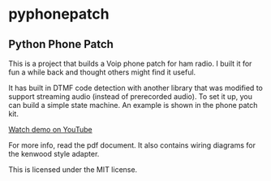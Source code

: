 # pyphonepatch
## Python Phone Patch
This is a project that builds a Voip phone patch for ham radio. I built it for fun a while back and thought others might find it useful.

It has built in DTMF code detection with another library that was modified to support streaming audio (instead of prerecorded audio). To set it up, you can build a simple state machine. An example is shown in the phone patch kit.

[Watch demo on YouTube](https://youtu.be/RM_KVzUBz8Q)

For more info, read the pdf document. It also contains wiring diagrams for the kenwood style adapter.

This is licensed under the MIT license.